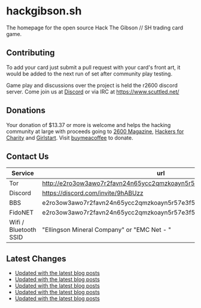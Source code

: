 # hackgibson.sh
The homepage for the open source Hack The Gibson // SH trading card game.


## Contributing

To add your card just submit a pull request with your card's front art, it would be added to the next run of set after community play testing.

Game play and discussions over the project is held the r2600 discord server. Come join us at [Discord](https://discord.com/invite/9hABUzz) or via IRC at https://www.scuttled.net/


## Donations

Your donation of $13.37 or more is welcome and helps the hacking community at large with proceeds going to [2600 Magazine](https://2600.com/), [Hackers for Charity](https://hackersforcharity.org) and [Girlstart](https://girlstart.org).  Visit [buymeacoffee](https://www.buymeacoffee.com/hackgibson.sh) to donate.


## Contact Us

Service | url
-|-
Tor | http://e2ro3ow3awo7r2favn24n65ycc2qmzkoayn5r57e3f56nvjwdcgg32ad.onion
Discord | https://discord.com/invite/9hABUzz
BBS | e2ro3ow3awo7r2favn24n65ycc2qmzkoayn5r57e3f56nvjwdcgg32ad.onion:23
FidoNET | e2ro3ow3awo7r2favn24n65ycc2qmzkoayn5r57e3f56nvjwdcgg32ad.onion:24554
Wifi / Bluetooth SSID | "Ellingson Mineral Company" or "EMC Net - <fidonet address>"

## Latest Changes
<!-- BLOG-POST-LIST:START -->
- [Updated with the latest blog posts](https://github.com/DFW2600/hackgibson.sh/commit/5e43412d119967fabe5d7a892a61a71507313ed0)
- [Updated with the latest blog posts](https://github.com/DFW2600/hackgibson.sh/commit/75581ef49993e85bd6718a7b02bfcfd8aed3dbd5)
- [Updated with the latest blog posts](https://github.com/DFW2600/hackgibson.sh/commit/d4ac63b5f41a92987f584d636aff7c0b0eb5a9d0)
- [Updated with the latest blog posts](https://github.com/DFW2600/hackgibson.sh/commit/88d1d3f9a526c140f1ca038a5a08ad8fe178f0b4)
- [Updated with the latest blog posts](https://github.com/DFW2600/hackgibson.sh/commit/9adf0ea7a013864390cf9d164e5ab6e09f34ba1d)
<!-- BLOG-POST-LIST:END -->
